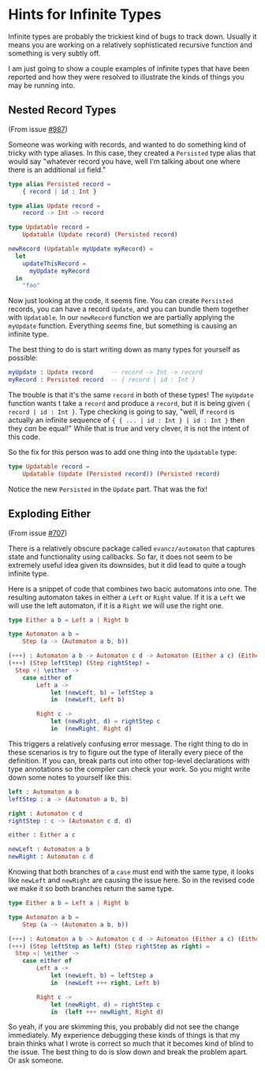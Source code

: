 # Hints for Infinite Types

Infinite types are probably the trickiest kind of bugs to track down. Usually it means you are working on a relatively sophisticated recursive function and something is very subtly off.

I am just going to show a couple examples of infinite types that have been reported and how they were resolved to illustrate the kinds of things you may be running into.


## Nested Record Types

(From issue [#987](https://github.com/elm-lang/elm-compiler/issues/987))

Someone was working with records, and wanted to do something kind of tricky with type aliases. In this case, they created a `Persisted` type alias that would say "whatever record you have, well I'm talking about one where there is an additional `id` field."

```elm
type alias Persisted record =
    { record | id : Int }

type alias Update record =
    record -> Int -> record

type Updatable record =
    Updatable (Update record) (Persisted record)

newRecord (Updatable myUpdate myRecord) =
  let
    updateThisRecord =
      myUpdate myRecord
  in
    "foo"
```

Now just looking at the code, it seems fine. You can create `Persisted` records, you can have a record `Update`, and you can bundle them together with `Updatable`. In our `newRecord` function we are partially applying the `myUpdate` function. Everything *seems* fine, but something is causing an infinite type.

The best thing to do is start writing down as many types for yourself as possible:

```elm
myUpdate : Update record     -- record -> Int -> record
myRecord : Persisted record  -- { record | id : Int }
```

The trouble is that it's the same `record` in both of these types! The `myUpdate` function wants t take a `record` and produce a `record`, but it is being given `{ record | id : Int }`. Type checking is going to say, "well, if `record` is actually an infinite sequence of `{ { ... | id : Int } | id : Int }` then they *can* be equal!" While that is true and very clever, it is not the intent of this code.

So the fix for this person was to add one thing into the `Updatable` type:

```elm
type Updatable record =
    Updatable (Update (Persisted record)) (Persisted record)
```

Notice the new `Persisted` in the `Update` part. That was the fix!


## Exploding Either

(From issue [#707](https://github.com/elm-lang/elm-compiler/issues/707))

There is a relatively obscure package called `evancz/automaton` that captures state and functionality using callbacks. So far, it does not seem to be extremely useful idea given its downsides, but it did lead to quite a tough infinite type.

Here is a snippet of code that combines two bacic automatons into one. The resulting automaton takes in either a `Left` or `Right` value. If it is a `Left` we will use the left automaton, if it is a `Right` we will use the right one.

```elm
type Either a b = Left a | Right b

type Automaton a b =
    Step (a -> (Automaton a b, b))

(+++) : Automaton a b -> Automaton c d -> Automaton (Either a c) (Either b d)
(+++) (Step leftStep) (Step rightStep) =
  Step <| \either ->
    case either of
        Left a ->
            let (newLeft, b) = leftStep a
            in  (newLeft, Left b)

        Right c ->
            let (newRight, d) = rightStep c
            in  (newRight, Right d)
```

This triggers a relatively confusing error message. The right thing to do in these scenarios is try to figure out the type of literally every piece of the definition. If you can, break parts out into other top-level declarations with type annotations so the compiler can check your work. So you might write down some notes to yourself like this:

```elm
left : Automaton a b
leftStep : a -> (Automaton a b, b)

right : Automaton c d
rightStep : c -> (Automaton c d, d)

either : Either a c

newLeft : Automaton a b
newRight : Automaton c d
```

Knowing that both branches of a `case` must end with the same type, it looks like `newLeft` and `newRight` are causing the issue here. So in the revised code we make it so both branches return the same type.

```elm
type Either a b = Left a | Right b

type Automaton a b =
    Step (a -> (Automaton a b, b))

(+++) : Automaton a b -> Automaton c d -> Automaton (Either a c) (Either b d)
(+++) (Step leftStep as left) (Step rightStep as right) =
  Step <| \either ->
    case either of
        Left a ->
            let (newLeft, b) = leftStep a
            in  (newLeft +++ right, Left b)

        Right c ->
            let (newRight, d) = rightStep c
            in  (left +++ newRight, Right d)
```

So yeah, if you are skimming this, you probably did not see the change immediately. My experience debugging these kinds of things is that my brain thinks what I wrote is correct so much that it becomes kind of blind to the issue. The best thing to do is slow down and break the problem apart. Or ask someone.